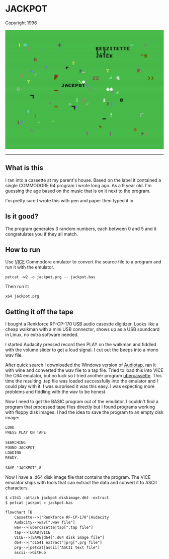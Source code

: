 # JACKPOT
Copyright 1996

![intro screen](imgs/intro.png)

- - - - - -

## What is this

I ran into a cassette at my parent's house. Based on the label it contained a
single COMMODORE 64 program I wrote long ago. As a 9 year old. I'm guessing the
age based on the music that is on it next to the program.


I'm pretty sure I wrote this with pen and paper then typed it in.


## Is it good?

The program generates 3 random numbers, each between 0 and 5 and it
congratulates you if they all match.

## How to run

Use [VICE](https://vice-emu.sourceforge.io/) Commodore emulator to convert the
source file to a program and run it with the emulator.

```
petcat -w2 -o jackpot.prg -- jackpot.bas
```

Then run it:

```
x64 jackpot.prg
```

## Getting it off the tape

I bought a Renkforce RF-CP-170 USB audio casestte digitizer. Looks like a cheap
walkman with a mini USB connector, shows up as a USB soundcard in Linux, no extra
software needed.

I started Audacity pressed record then PLAY on the walkman and fiddled with the
volume slider to get a loud signal. I cut out the beeps into a mono wav file.


After quick search I downloaded the Windows version of
[Audiotap](https://wav-prg.sourceforge.io/audiotap.html ), ran it with wine and
converted the wav file to a tap file. Tried to load this into VICE the C64
emulator, but no luck so I tried another program
[ubercassette](https://github.com/DusteDdk/ubercassette). This time the
resulting .tap file was loaded successfully into the emulator and I could play
with it.  I was surprised it was this easy. I was expecting more problems and fiddling
with the wav to be honest.

Now I need to get the BASIC program out of the emulator. I couldn't find a program that
processed tape files directly but  I found programs working with floppy disk images.
I had the idea to save the program to an empty disk image:

```
LOAD
PRESS PLAY ON TAPE

SEARCHING
FOUND JACKPOT
LOADING
READY.

SAVE "JACKPOT",8
```

Now I have a .d64 disk image file that contains the program. The VICE emulator ships
with tools that can extract the data and convert it to ASCII characters.

```
$ c1541 -attach jackpot.diskimage.d64 -extract
$ petcat jackpot > jackpot.bas
```


```mermaid
flowchart TB
    Cassette-->|"Renkforce RF-CP-170"|Audacity
    Audacity-->wav[".wav file"]
    wav-->|ubercasette|tap[".tap file"]
    tap-->|LOAD|VICE
    VICE-->|SAVE|d64[".d64 disk image file"]
    d64-->|"c1541 extract"|prg[".prg file"]
    prg-->|petcat|ascii["ASCII text file"]
    ascii-->GitHub
```
